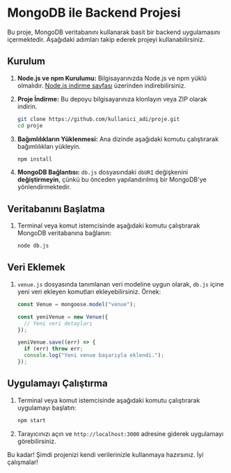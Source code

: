 # MongoDB ile Backend Projesi

Bu proje, MongoDB veritabanını kullanarak basit bir backend uygulamasını içermektedir. Aşağıdaki adımları takip ederek projeyi kullanabilirsiniz.

## Kurulum

1. **Node.js ve npm Kurulumu:**
   Bilgisayarınızda Node.js ve npm yüklü olmalıdır. [Node.js indirme sayfası](https://nodejs.org/) üzerinden indirebilirsiniz.

2. **Proje İndirme:**
   Bu depoyu bilgisayarınıza klonlayın veya ZIP olarak indirin.

   ```bash
   git clone https://github.com/kullanici_adi/proje.git
   cd proje
   ```

3. **Bağımlılıkların Yüklenmesi:**
   Ana dizinde aşağıdaki komutu çalıştırarak bağımlılıkları yükleyin.

   ```bash
   npm install
   ```

4. **MongoDB Bağlantısı:**
   `db.js` dosyasındaki `dbURI` değişkenini **değiştirmeyin**, çünkü bu önceden yapılandırılmış bir MongoDB'ye yönlendirmektedir.

## Veritabanını Başlatma

1. Terminal veya komut istemcisinde aşağıdaki komutu çalıştırarak MongoDB veritabanına bağlanın:

   ```bash
   node db.js
   ```

## Veri Eklemek

1. `venue.js` dosyasında tanımlanan veri modeline uygun olarak, `db.js` içine yeni veri ekleyen komutları ekleyebilirsiniz. Örnek:

   ```javascript
   const Venue = mongoose.model("venue");
   
   const yeniVenue = new Venue({
     // Yeni veri detayları
   });

   yeniVenue.save((err) => {
     if (err) throw err;
     console.log("Yeni venue başarıyla eklendi.");
   });
   ```

## Uygulamayı Çalıştırma

1. Terminal veya komut istemcisinde aşağıdaki komutu çalıştırarak uygulamayı başlatın:

   ```bash
   npm start
   ```

2. Tarayıcınızı açın ve `http://localhost:3000` adresine giderek uygulamayı görebilirsiniz.

Bu kadar! Şimdi projenizi kendi verilerinizle kullanmaya hazırsınız. İyi çalışmalar!
